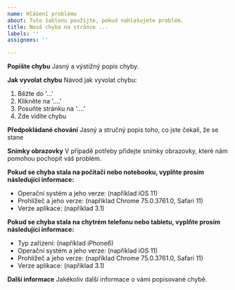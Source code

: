 ```yaml
---
name: Hlášení problému
about: Tuto šablonu použijte, pokud nahlašujete problém.
title: Nová chyba na stránce ...
labels: ''
assignees: ''

---
```


**Popište chybu**
Jasný a výstižný popis chyby.

**Jak vyvolat chybu**
Návod jak vyvolat chybu:
1. Běžte do '...'
2. Klikněte na '....'
3. Posuňte stránku na '....'
4. Zde vidíte chybu

**Předpokládané chování**
Jasný a stručný popis toho, co jste čekali, že se stane

**Snímky obrazovky**
V případě potřeby přidejte snímky obrazovky, které nám pomohou pochopit váš problém.

**Pokud se chyba stala na počítači nebo notebooku, vyplňte prosím následující informace:**
 - Operační systém a jeho verze: (například iOS 11)
 - Prohlížeč a jeho verze: (například Chrome 75.0.3761.0, Safari 11)
 - Verze aplikace: (například 3.1)

**Pokud se chyba stala na chytrém telefonu nebo tabletu, vyplňte prosím následující informace:**
 - Typ zařízení: (například iPhone6)
 - Operační systém a jeho verze: (například iOS 11)
 - Prohlížeč a jeho verze: (například Chrome 75.0.3761.0, Safari 11)
 - Verze aplikace: (například 3.1)

**Další informace**
Jakékoliv další informace o vámi popisované chybě.
